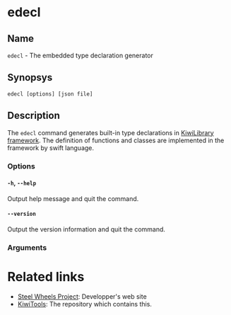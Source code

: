 # edecl

## Name
`edecl` - The embedded type declaration generator

## Synopsys
````
edecl [options] [json file]
````

## Description
The `edecl` command generates built-in type declarations in [KiwiLibrary framework](https://gitlab.com/steewheels/kiwiscript/-/tree/main/KiwiLibrary). The definition of functions and classes are implemented in the framework by swift language.

### Options
#### `-h`, `--help`
Output help message and quit the command.

#### `--version`
Output the version information and quit the command.

### Arguments


# Related links
* [Steel Wheels Project](https://gitlab.com/steewheels/project/-/blob/main/README.md): Developper's web site
* [KiwiTools](../README.md): The repository which contains this.

